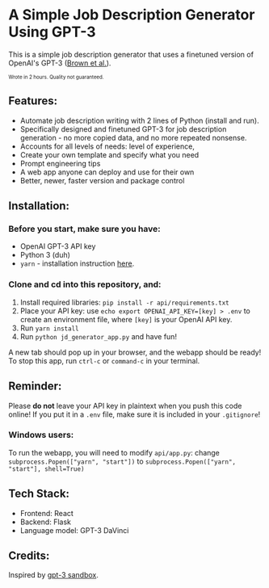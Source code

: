 # A Simple Job Description Generator Using GPT-3 

This is a simple job description generator that uses a finetuned version of OpenAI's GPT-3 ([Brown et al.](https://arxiv.org/abs/2005.14165)). 


<sub><sub>Wrote in 2 hours. Quality not guaranteed.</sub></sub>

## Features:
- Automate job description writing with 2 lines of Python (install and run). 
- Specifically designed and finetuned GPT-3 for job description generation - no more copied data, and no more repeated nonsense.
- Accounts for all levels of needs: level of experience,
- Create your own template and specify what you need
- Prompt engineering tips
- A web app anyone can deploy and use for their own
- Better, newer, faster version and package control

## Installation:
### Before you start, make sure you have:
* OpenAI GPT-3 API key
* Python 3 (duh)
* `yarn` - installation instruction [here](https://classic.yarnpkg.com/en/docs/install/#mac-stable).

### Clone and cd into this repository, and:
1. Install required libraries: `pip install -r api/requirements.txt`
2. Place your API key: use `echo export OPENAI_API_KEY=[key] > .env` to create an environment file, where `[key]` is your OpenAI API key. 
3. Run `yarn install`
4. Run `python jd_generator_app.py` and have fun!

A new tab should pop up in your browser, and the webapp should be ready! 
To stop this app, run `ctrl-c` or `command-c` in your terminal.

## Reminder:
Please **do not** leave your API key in plaintext when you push this code online!
If you put it in a `.env` file, make sure it is included in your `.gitignore`!

### Windows users:
To run the webapp, you will need to modify `api/app.py`: 
change `subprocess.Popen(["yarn", "start"])` to `subprocess.Popen(["yarn", "start"], shell=True)`

## Tech Stack:
- Frontend: React
- Backend: Flask
- Language model: GPT-3 DaVinci

## Credits:
Inspired by [gpt-3 sandbox](https://github.com/shreyashankar/gpt3-sandbox).
